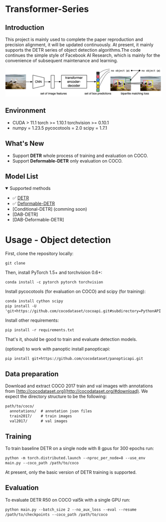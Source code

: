 # Transformer-Series
## Introduction
This project is mainly used to complete the paper reproduction and precision alignment, it will be updated continuously. At present, it mainly supports the DETR series of object detection algorithms.The code continues the simple style of Facebook AI Research, which is mainly for the convenience of subsequent maintenance and learning.

![DETR](pics/DETR.png)

## Environment
- CUDA > 11.1  torch >= 1.10.1  torchvision >= 0.10.1 
- numpy = 1.23.5 pycocotools = 2.0  scipy = 1.7.1

## What's New
- Support **DETR** whole process of training and evaluation on COCO.
- Support **Deformable-DETR** only evaluation on COCO.


## Model List
<details open>
<summary> Supported methods </summary>

- ✅ [DETR](./result_record/DETR_Precision_alignment_record.md)
- ✅ [Deformable-DETR](./result_record/Deformable-DETR_Precision_alignment.md)
-  [Conditional-DETR] (comming soon)
-  [DAB-DETR] 
-  [DAB-Deformable-DETR]

</details>

# Usage - Object detection
First, clone the repository locally:
```
git clone 
```
Then, install PyTorch 1.5+ and torchvision 0.6+:
```
conda install -c pytorch pytorch torchvision
```
Install pycocotools (for evaluation on COCO) and scipy (for training):
```
conda install cython scipy
pip install -U 'git+https://github.com/cocodataset/cocoapi.git#subdirectory=PythonAPI'
```
Install other requirements:
```
pip install -r requirements.txt
```
That's it, should be good to train and evaluate detection models.

(optional) to work with panoptic install panopticapi:
```
pip install git+https://github.com/cocodataset/panopticapi.git
```

## Data preparation

Download and extract COCO 2017 train and val images with annotations from
[http://cocodataset.org](http://cocodataset.org/#download).
We expect the directory structure to be the following:
```
path/to/coco/
  annotations/  # annotation json files
  train2017/    # train images
  val2017/      # val images
```

## Training
To train baseline DETR on a single node with 8 gpus for 300 epochs run:
```
python -m torch.distributed.launch --nproc_per_node=8 --use_env main.py --coco_path /path/to/coco 
```
At present, only the basic version of DETR training is supported.

## Evaluation
To evaluate DETR R50 on COCO val5k with a single GPU run:
```
python main.py --batch_size 2 --no_aux_loss --eval --resume /path/to/checkpoints --coco_path /path/to/coco
```